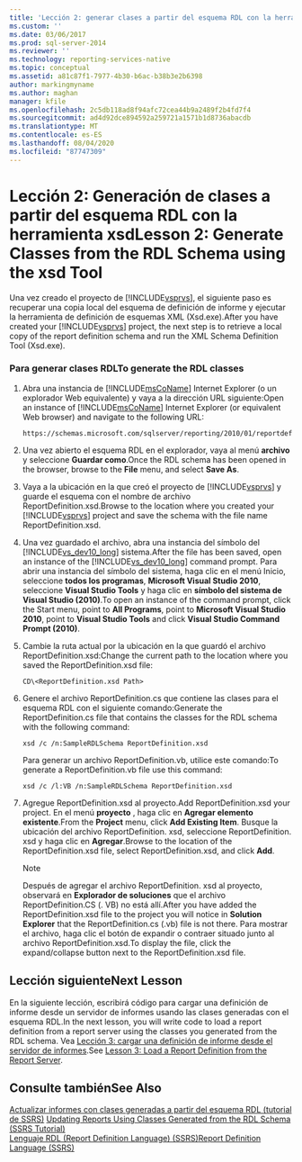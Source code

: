 ```yaml
---
title: 'Lección 2: generar clases a partir del esquema RDL con la herramienta XSD | Microsoft Docs'
ms.custom: ''
ms.date: 03/06/2017
ms.prod: sql-server-2014
ms.reviewer: ''
ms.technology: reporting-services-native
ms.topic: conceptual
ms.assetid: a81c87f1-7977-4b30-b6ac-b38b3e2b6398
author: markingmyname
ms.author: maghan
manager: kfile
ms.openlocfilehash: 2c5db118ad8f94afc72cea44b9a2489f2b4fd7f4
ms.sourcegitcommit: ad4d92dce894592a259721a1571b1d8736abacdb
ms.translationtype: MT
ms.contentlocale: es-ES
ms.lasthandoff: 08/04/2020
ms.locfileid: "87747309"
---
```

# <a name="lesson-2-generate-classes-from-the-rdl-schema-using-the-xsd-tool"></a><span data-ttu-id="92144-102">Lección 2: Generación de clases a partir del esquema RDL con la herramienta xsd</span><span class="sxs-lookup"><span data-stu-id="92144-102">Lesson 2: Generate Classes from the RDL Schema using the xsd Tool</span></span>
  <span data-ttu-id="92144-103">Una vez creado el proyecto de [!INCLUDE[vsprvs](../includes/vsprvs-md.md)], el siguiente paso es recuperar una copia local del esquema de definición de informe y ejecutar la herramienta de definición de esquemas XML (Xsd.exe).</span><span class="sxs-lookup"><span data-stu-id="92144-103">After you have created your [!INCLUDE[vsprvs](../includes/vsprvs-md.md)] project, the next step is to retrieve a local copy of the report definition schema and run the XML Schema Definition Tool (Xsd.exe).</span></span>  
  
### <a name="to-generate-the-rdl-classes"></a><span data-ttu-id="92144-104">Para generar clases RDL</span><span class="sxs-lookup"><span data-stu-id="92144-104">To generate the RDL classes</span></span>  
  
1.  <span data-ttu-id="92144-105">Abra una instancia de [!INCLUDE[msCoName](../includes/msconame-md.md)] Internet Explorer (o un explorador Web equivalente) y vaya a la dirección URL siguiente:</span><span class="sxs-lookup"><span data-stu-id="92144-105">Open an instance of [!INCLUDE[msCoName](../includes/msconame-md.md)] Internet Explorer (or equivalent Web browser) and navigate to the following URL:</span></span>  
  
    ```  
    https://schemas.microsoft.com/sqlserver/reporting/2010/01/reportdefinition/ReportDefinition.xsd  
    ```  
  
2.  <span data-ttu-id="92144-106">Una vez abierto el esquema RDL en el explorador, vaya al menú **archivo** y seleccione **Guardar como**.</span><span class="sxs-lookup"><span data-stu-id="92144-106">Once the RDL schema has been opened in the browser, browse to the **File** menu, and select **Save As**.</span></span>  
  
3.  <span data-ttu-id="92144-107">Vaya a la ubicación en la que creó el proyecto de [!INCLUDE[vsprvs](../includes/vsprvs-md.md)] y guarde el esquema con el nombre de archivo ReportDefinition.xsd.</span><span class="sxs-lookup"><span data-stu-id="92144-107">Browse to the location where you created your [!INCLUDE[vsprvs](../includes/vsprvs-md.md)] project and save the schema with the file name ReportDefinition.xsd.</span></span>  
  
4.  <span data-ttu-id="92144-108">Una vez guardado el archivo, abra una instancia del símbolo del [!INCLUDE[vs_dev10_long](../includes/vs-dev10-long-md.md)] sistema.</span><span class="sxs-lookup"><span data-stu-id="92144-108">After the file has been saved, open an instance of the [!INCLUDE[vs_dev10_long](../includes/vs-dev10-long-md.md)] command prompt.</span></span> <span data-ttu-id="92144-109">Para abrir una instancia del símbolo del sistema, haga clic en el menú Inicio, seleccione **todos los programas**, **Microsoft Visual Studio 2010**, seleccione **Visual Studio Tools** y haga clic en **símbolo del sistema de Visual Studio (2010)**.</span><span class="sxs-lookup"><span data-stu-id="92144-109">To open an instance of the command prompt, click the Start menu, point to **All Programs**, point to **Microsoft Visual Studio 2010**, point to **Visual Studio Tools** and click **Visual Studio Command Prompt (2010)**.</span></span>  
  
5.  <span data-ttu-id="92144-110">Cambie la ruta actual por la ubicación en la que guardó el archivo ReportDefinition.xsd:</span><span class="sxs-lookup"><span data-stu-id="92144-110">Change the current path to the location where you saved the ReportDefinition.xsd file:</span></span>  
  
     `CD\<ReportDefinition.xsd Path>`  
  
6.  <span data-ttu-id="92144-111">Genere el archivo ReportDefinition.cs que contiene las clases para el esquema RDL con el siguiente comando:</span><span class="sxs-lookup"><span data-stu-id="92144-111">Generate the ReportDefinition.cs file that contains the classes for the RDL schema with the following command:</span></span>  
  
     `xsd /c /n:SampleRDLSchema ReportDefinition.xsd`  
  
     <span data-ttu-id="92144-112">Para generar un archivo ReportDefinition.vb, utilice este comando:</span><span class="sxs-lookup"><span data-stu-id="92144-112">To generate a ReportDefinition.vb file use this command:</span></span>  
  
     `xsd /c /l:VB /n:SampleRDLSchema ReportDefinition.xsd`  
  
7.  <span data-ttu-id="92144-113">Agregue ReportDefinition.xsd al proyecto.</span><span class="sxs-lookup"><span data-stu-id="92144-113">Add ReportDefinition.xsd your project.</span></span> <span data-ttu-id="92144-114">En el menú **proyecto** , haga clic en **Agregar elemento existente**.</span><span class="sxs-lookup"><span data-stu-id="92144-114">From the **Project** menu, click **Add Existing Item**.</span></span> <span data-ttu-id="92144-115">Busque la ubicación del archivo ReportDefinition. xsd, seleccione ReportDefinition. xsd y haga clic en **Agregar**.</span><span class="sxs-lookup"><span data-stu-id="92144-115">Browse to the location of the ReportDefinition.xsd file, select ReportDefinition.xsd, and click **Add**.</span></span>  
  
    > [!NOTE]  
    >  <span data-ttu-id="92144-116">Después de agregar el archivo ReportDefinition. xsd al proyecto, observará en **Explorador de soluciones** que el archivo ReportDefinition.CS (. VB) no está allí.</span><span class="sxs-lookup"><span data-stu-id="92144-116">After you have added the ReportDefinition.xsd file to the project you will notice in **Solution Explorer** that the ReportDefinition.cs (.vb) file is not there.</span></span> <span data-ttu-id="92144-117">Para mostrar el archivo, haga clic el botón de expandir o contraer situado junto al archivo ReportDefinition.xsd.</span><span class="sxs-lookup"><span data-stu-id="92144-117">To display the file, click the expand/collapse button next to the ReportDefinition.xsd file.</span></span>  
  
## <a name="next-lesson"></a><span data-ttu-id="92144-118">Lección siguiente</span><span class="sxs-lookup"><span data-stu-id="92144-118">Next Lesson</span></span>  
 <span data-ttu-id="92144-119">En la siguiente lección, escribirá código para cargar una definición de informe desde un servidor de informes usando las clases generadas con el esquema RDL.</span><span class="sxs-lookup"><span data-stu-id="92144-119">In the next lesson, you will write code to load a report definition from a report server using the classes you generated from the RDL schema.</span></span> <span data-ttu-id="92144-120">Vea [Lección 3: cargar una definición de informe desde el servidor de informes](../../2014/tutorials/lesson-3-load-a-report-definition-from-the-report-server.md).</span><span class="sxs-lookup"><span data-stu-id="92144-120">See [Lesson 3: Load a Report Definition from the Report Server](../../2014/tutorials/lesson-3-load-a-report-definition-from-the-report-server.md).</span></span>  
  
## <a name="see-also"></a><span data-ttu-id="92144-121">Consulte también</span><span class="sxs-lookup"><span data-stu-id="92144-121">See Also</span></span>  
 <span data-ttu-id="92144-122">[Actualizar informes con clases generadas a partir del esquema RDL &#40;tutorial de SSRS&#41;](../../2014/tutorials/updating-reports-using-classes-generated-from-the-rdl-schema-ssrs-tutorial.md) </span><span class="sxs-lookup"><span data-stu-id="92144-122">[Updating Reports Using Classes Generated from the RDL Schema &#40;SSRS Tutorial&#41;](../../2014/tutorials/updating-reports-using-classes-generated-from-the-rdl-schema-ssrs-tutorial.md) </span></span>  
 [<span data-ttu-id="92144-123">Lenguaje RDL (Report Definition Language) &#40;SSRS&#41;</span><span class="sxs-lookup"><span data-stu-id="92144-123">Report Definition Language &#40;SSRS&#41;</span></span>](../reporting-services/reports/report-definition-language-ssrs.md)  
  
  

